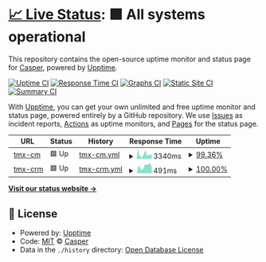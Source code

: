 # [📈 Live Status](https://yeshijian.github.io/tmx-uptime): <!--live status--> **🟩 All systems operational**

This repository contains the open-source uptime monitor and status page for [Casper](https://yeshijian.github.io/tmx-uptime), powered by [Upptime](https://github.com/upptime/upptime).

[![Uptime CI](https://github.com/yeshijian/tmx-uptime/workflows/Uptime%20CI/badge.svg)](https://github.com/yeshijian/tmx-uptime/actions?query=workflow%3A%22Uptime+CI%22)
[![Response Time CI](https://github.com/yeshijian/tmx-uptime/workflows/Response%20Time%20CI/badge.svg)](https://github.com/yeshijian/tmx-uptime/actions?query=workflow%3A%22Response+Time+CI%22)
[![Graphs CI](https://github.com/yeshijian/tmx-uptime/workflows/Graphs%20CI/badge.svg)](https://github.com/yeshijian/tmx-uptime/actions?query=workflow%3A%22Graphs+CI%22)
[![Static Site CI](https://github.com/yeshijian/tmx-uptime/workflows/Static%20Site%20CI/badge.svg)](https://github.com/yeshijian/tmx-uptime/actions?query=workflow%3A%22Static+Site+CI%22)
[![Summary CI](https://github.com/yeshijian/tmx-uptime/workflows/Summary%20CI/badge.svg)](https://github.com/yeshijian/tmx-uptime/actions?query=workflow%3A%22Summary+CI%22)

With [Upptime](https://upptime.js.org), you can get your own unlimited and free uptime monitor and status page, powered entirely by a GitHub repository. We use [Issues](https://github.com/yeshijian/tmx-uptime/issues) as incident reports, [Actions](https://github.com/yeshijian/tmx-uptime/actions) as uptime monitors, and [Pages](https://yeshijian.github.io/tmx-uptime) for the status page.

<!--start: status pages-->
<!-- This summary is generated by Upptime (https://github.com/upptime/upptime) -->
<!-- Do not edit this manually, your changes will be overwritten -->
<!-- prettier-ignore -->
| URL | Status | History | Response Time | Uptime |
| --- | ------ | ------- | ------------- | ------ |
| <img alt="" src="https://icons.duckduckgo.com/ip3/www.teammax.cc.ico" height="13"> [tmx-cm](https://www.teammax.cc) | 🟩 Up | [tmx-cm.yml](https://github.com/iapsekian/tmx-uptime/commits/HEAD/history/tmx-cm.yml) | <details><summary><img alt="Response time graph" src="./graphs/tmx-cm/response-time-week.png" height="20"> 3340ms</summary><br><a href="https://yeshijian.github.io/tmx-uptime/history/tmx-cm"><img alt="Response time 2447" src="https://img.shields.io/endpoint?url=https%3A%2F%2Fraw.githubusercontent.com%2Fiapsekian%2Ftmx-uptime%2FHEAD%2Fapi%2Ftmx-cm%2Fresponse-time.json"></a><br><a href="https://yeshijian.github.io/tmx-uptime/history/tmx-cm"><img alt="24-hour response time 3239" src="https://img.shields.io/endpoint?url=https%3A%2F%2Fraw.githubusercontent.com%2Fiapsekian%2Ftmx-uptime%2FHEAD%2Fapi%2Ftmx-cm%2Fresponse-time-day.json"></a><br><a href="https://yeshijian.github.io/tmx-uptime/history/tmx-cm"><img alt="7-day response time 3340" src="https://img.shields.io/endpoint?url=https%3A%2F%2Fraw.githubusercontent.com%2Fiapsekian%2Ftmx-uptime%2FHEAD%2Fapi%2Ftmx-cm%2Fresponse-time-week.json"></a><br><a href="https://yeshijian.github.io/tmx-uptime/history/tmx-cm"><img alt="30-day response time 2446" src="https://img.shields.io/endpoint?url=https%3A%2F%2Fraw.githubusercontent.com%2Fiapsekian%2Ftmx-uptime%2FHEAD%2Fapi%2Ftmx-cm%2Fresponse-time-month.json"></a><br><a href="https://yeshijian.github.io/tmx-uptime/history/tmx-cm"><img alt="1-year response time 2354" src="https://img.shields.io/endpoint?url=https%3A%2F%2Fraw.githubusercontent.com%2Fiapsekian%2Ftmx-uptime%2FHEAD%2Fapi%2Ftmx-cm%2Fresponse-time-year.json"></a></details> | <details><summary><a href="https://yeshijian.github.io/tmx-uptime/history/tmx-cm">99.36%</a></summary><a href="https://yeshijian.github.io/tmx-uptime/history/tmx-cm"><img alt="All-time uptime 91.74%" src="https://img.shields.io/endpoint?url=https%3A%2F%2Fraw.githubusercontent.com%2Fiapsekian%2Ftmx-uptime%2FHEAD%2Fapi%2Ftmx-cm%2Fuptime.json"></a><br><a href="https://yeshijian.github.io/tmx-uptime/history/tmx-cm"><img alt="24-hour uptime 100.00%" src="https://img.shields.io/endpoint?url=https%3A%2F%2Fraw.githubusercontent.com%2Fiapsekian%2Ftmx-uptime%2FHEAD%2Fapi%2Ftmx-cm%2Fuptime-day.json"></a><br><a href="https://yeshijian.github.io/tmx-uptime/history/tmx-cm"><img alt="7-day uptime 99.36%" src="https://img.shields.io/endpoint?url=https%3A%2F%2Fraw.githubusercontent.com%2Fiapsekian%2Ftmx-uptime%2FHEAD%2Fapi%2Ftmx-cm%2Fuptime-week.json"></a><br><a href="https://yeshijian.github.io/tmx-uptime/history/tmx-cm"><img alt="30-day uptime 99.69%" src="https://img.shields.io/endpoint?url=https%3A%2F%2Fraw.githubusercontent.com%2Fiapsekian%2Ftmx-uptime%2FHEAD%2Fapi%2Ftmx-cm%2Fuptime-month.json"></a><br><a href="https://yeshijian.github.io/tmx-uptime/history/tmx-cm"><img alt="1-year uptime 77.07%" src="https://img.shields.io/endpoint?url=https%3A%2F%2Fraw.githubusercontent.com%2Fiapsekian%2Ftmx-uptime%2FHEAD%2Fapi%2Ftmx-cm%2Fuptime-year.json"></a></details>
| <img alt="" src="https://icons.duckduckgo.com/ip3/crm.teammax.cc.ico" height="13"> [tmx-crm](https://crm.teammax.cc) | 🟩 Up | [tmx-crm.yml](https://github.com/iapsekian/tmx-uptime/commits/HEAD/history/tmx-crm.yml) | <details><summary><img alt="Response time graph" src="./graphs/tmx-crm/response-time-week.png" height="20"> 491ms</summary><br><a href="https://yeshijian.github.io/tmx-uptime/history/tmx-crm"><img alt="Response time 445" src="https://img.shields.io/endpoint?url=https%3A%2F%2Fraw.githubusercontent.com%2Fiapsekian%2Ftmx-uptime%2FHEAD%2Fapi%2Ftmx-crm%2Fresponse-time.json"></a><br><a href="https://yeshijian.github.io/tmx-uptime/history/tmx-crm"><img alt="24-hour response time 469" src="https://img.shields.io/endpoint?url=https%3A%2F%2Fraw.githubusercontent.com%2Fiapsekian%2Ftmx-uptime%2FHEAD%2Fapi%2Ftmx-crm%2Fresponse-time-day.json"></a><br><a href="https://yeshijian.github.io/tmx-uptime/history/tmx-crm"><img alt="7-day response time 491" src="https://img.shields.io/endpoint?url=https%3A%2F%2Fraw.githubusercontent.com%2Fiapsekian%2Ftmx-uptime%2FHEAD%2Fapi%2Ftmx-crm%2Fresponse-time-week.json"></a><br><a href="https://yeshijian.github.io/tmx-uptime/history/tmx-crm"><img alt="30-day response time 441" src="https://img.shields.io/endpoint?url=https%3A%2F%2Fraw.githubusercontent.com%2Fiapsekian%2Ftmx-uptime%2FHEAD%2Fapi%2Ftmx-crm%2Fresponse-time-month.json"></a><br><a href="https://yeshijian.github.io/tmx-uptime/history/tmx-crm"><img alt="1-year response time 439" src="https://img.shields.io/endpoint?url=https%3A%2F%2Fraw.githubusercontent.com%2Fiapsekian%2Ftmx-uptime%2FHEAD%2Fapi%2Ftmx-crm%2Fresponse-time-year.json"></a></details> | <details><summary><a href="https://yeshijian.github.io/tmx-uptime/history/tmx-crm">100.00%</a></summary><a href="https://yeshijian.github.io/tmx-uptime/history/tmx-crm"><img alt="All-time uptime 100.00%" src="https://img.shields.io/endpoint?url=https%3A%2F%2Fraw.githubusercontent.com%2Fiapsekian%2Ftmx-uptime%2FHEAD%2Fapi%2Ftmx-crm%2Fuptime.json"></a><br><a href="https://yeshijian.github.io/tmx-uptime/history/tmx-crm"><img alt="24-hour uptime 100.00%" src="https://img.shields.io/endpoint?url=https%3A%2F%2Fraw.githubusercontent.com%2Fiapsekian%2Ftmx-uptime%2FHEAD%2Fapi%2Ftmx-crm%2Fuptime-day.json"></a><br><a href="https://yeshijian.github.io/tmx-uptime/history/tmx-crm"><img alt="7-day uptime 100.00%" src="https://img.shields.io/endpoint?url=https%3A%2F%2Fraw.githubusercontent.com%2Fiapsekian%2Ftmx-uptime%2FHEAD%2Fapi%2Ftmx-crm%2Fuptime-week.json"></a><br><a href="https://yeshijian.github.io/tmx-uptime/history/tmx-crm"><img alt="30-day uptime 100.00%" src="https://img.shields.io/endpoint?url=https%3A%2F%2Fraw.githubusercontent.com%2Fiapsekian%2Ftmx-uptime%2FHEAD%2Fapi%2Ftmx-crm%2Fuptime-month.json"></a><br><a href="https://yeshijian.github.io/tmx-uptime/history/tmx-crm"><img alt="1-year uptime 100.00%" src="https://img.shields.io/endpoint?url=https%3A%2F%2Fraw.githubusercontent.com%2Fiapsekian%2Ftmx-uptime%2FHEAD%2Fapi%2Ftmx-crm%2Fuptime-year.json"></a></details>

<!--end: status pages-->

[**Visit our status website →**](https://yeshijian.github.io/tmx-uptime)

## 📄 License

- Powered by: [Upptime](https://github.com/upptime/upptime)
- Code: [MIT](./LICENSE) © [Casper](https://yeshijian.github.io/tmx-uptime)
- Data in the `./history` directory: [Open Database License](https://opendatacommons.org/licenses/odbl/1-0/)
